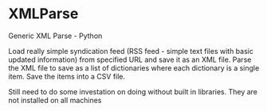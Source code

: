 # XMLParse
Generic XML Parse - Python

Load really simple syndication feed (RSS feed - simple text files with basic updated information) from specified URL and save it as an XML file.
Parse the XML file to save as a list of dictionaries where each dictionary is a single item.
Save the items into a CSV file.

Still need to do some investation on doing without built in libraries. They are not installed on all machines
